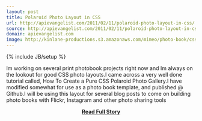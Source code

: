 ```yaml
---
layout: post
title: Polaroid Photo Layout in CSS
url: http://apievangelist.com/2011/02/11/polaroid-photo-layout-in-css/
source: http://apievangelist.com/2011/02/11/polaroid-photo-layout-in-css/
domain: apievangelist.com
image: http://kinlane-productions.s3.amazonaws.com/mimeo/photo-book/css-polaroid-photo-layout.png
---
```

{% include JB/setup %}<p>Im working on several print photobook projects right now and Im always on the lookout for good CSS photo layouts.I came across a very well done tutorial called, How To Create a Pure CSS Polaroid Photo Gallery.I have modified somewhat for use as a photo book template, and published @ Github.I will be using this layout for several blog posts to come on building photo books with Flickr, Instagram and other photo sharing tools</p>
<center><p><a href="http://apievangelist.com/2011/02/11/polaroid-photo-layout-in-css/" style='padding:25px; font-sze:18px; font-weight: bold;'>Read Full Story</a></p></center>
